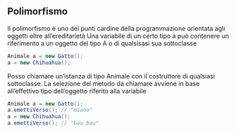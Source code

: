 ## Polimorfismo
Il polimorfismo è uno dei punti cardine della programmazione orientata agli oggetti oltre all’ereditarietà
Una variabile di un certo tipo a può contenere un riferimento a un oggetto del tipo A o di qualsisasi sua sottoclasse

```java
Animale a = new Gatto();
a = new Chihuahua();
```

Posso chiamare un’istanza di tipo Animale con il costruttore di qualsiasi sottoclasse.
La selezione del metodo da chiamare avviene in base all’effettivo tipo dell’oggetto riferito alla variabile 
```java
Animale a = new Gatto();
a.emettiVerso(); // "miaoo"
a = new Chihuahua();
a.emettiVerso(); // "bau bau"
```